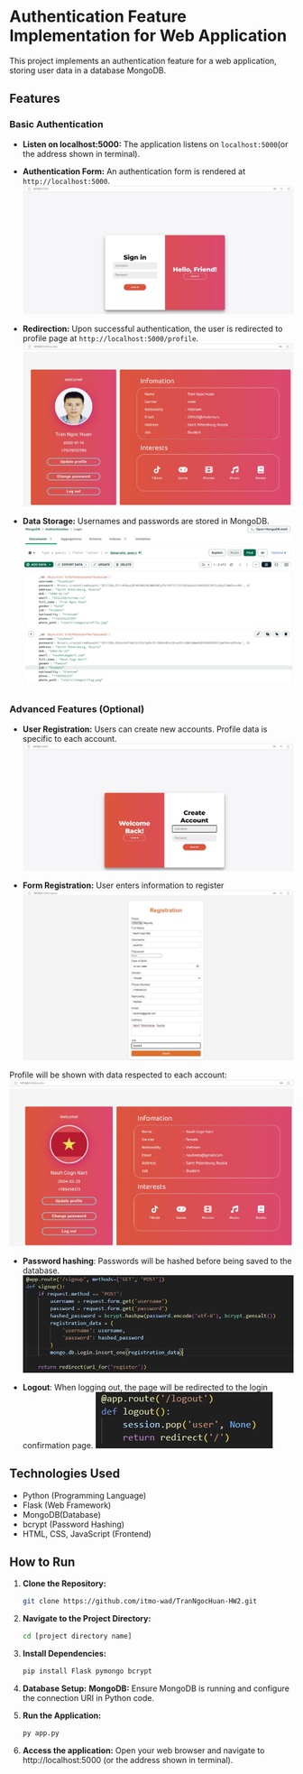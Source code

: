 # Authentication Feature Implementation for Web Application

This project implements an authentication feature for a web application, storing user data in a database MongoDB.

## Features

### Basic Authentication

- **Listen on localhost:5000:** The application listens on `localhost:5000`(or the address shown in terminal).
- **Authentication Form:** An authentication form is rendered at `http://localhost:5000`.
  ![Alt text](static/images/authentication_form.jpg)

- **Redirection:** Upon successful authentication, the user is redirected to profile page at `http://localhost:5000/profile`.
  ![Alt text](static/images/profile_page.jpg)

- **Data Storage:** Usernames and passwords are stored in MongoDB.
  ![Alt text](static/images/Database.jpg)

### Advanced Features (Optional)

- **User Registration:** Users can create new accounts. Profile data is specific to each account.
  ![Alt text](static/images/Register.jpg)

- **Form Registration:** User enters information to register
  ![Alt text](static/images/Registration.jpg)

Profile will be shown with data respected to each account:
![Alt text](static/images/profile_page_2.jpg)

- **Password hashing**: Passwords will be hashed before being saved to the database.
  ![Alt text](static/images/Hash_password.jpg)

- **Logout**: When logging out, the page will be redirected to the login confirmation page.
  ![Alt text](static/images/Function_logout.jpg)

## Technologies Used

- Python (Programming Language)
- Flask (Web Framework)
- MongoDB(Database)
- bcrypt (Password Hashing)
- HTML, CSS, JavaScript (Frontend)

## How to Run

1.  **Clone the Repository:**

    ```bash
    git clone https://github.com/itmo-wad/TranNgocHuan-HW2.git
    ```

2.  **Navigate to the Project Directory:**

    ```bash
    cd [project directory name]
    ```

3.  **Install Dependencies:**

    ```bash
    pip install Flask pymongo bcrypt
    ```

4.  **Database Setup:**
    **MongoDB:** Ensure MongoDB is running and configure the connection URI in Python code.

5.  **Run the Application:**
    ```bash
    py app.py
    ```
6.  **Access the application:**
    Open your web browser and navigate to http://localhost:5000 (or the address shown in terminal).
